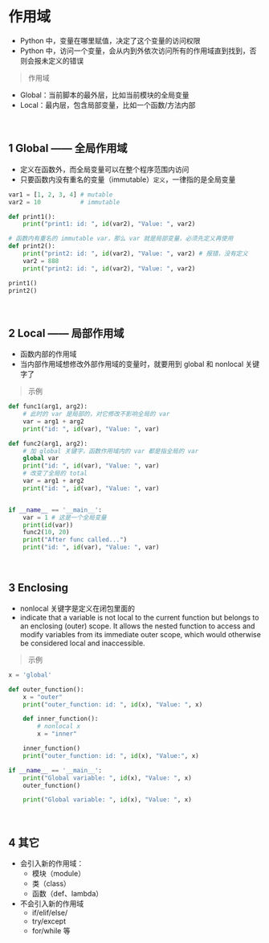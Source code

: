 
&emsp;
# 作用域
- Python 中，变量在哪里赋值，决定了这个变量的访问权限
- Python 中，访问一个变量，会从内到外依次访问所有的作用域直到找到，否则会报未定义的错误


>作用域
- Global：当前脚本的最外层，比如当前模块的全局变量
- Local：最内层，包含局部变量，比如一个函数/方法内部


&emsp;
## 1 Global —— 全局作用域
- 定义在函数外，而全局变量可以在整个程序范围内访问
- 只要函数内没有重名的变量（immutable）`定义`，一律指的是全局变量
```python
var1 = [1, 2, 3, 4] # mutable
var2 = 10           # immutable

def print1():
    print("print1: id: ", id(var2), "Value: ", var2)

# 函数内有重名的 immutable var，那么 var 就是局部变量，必须先定义再使用
def print2():
    print("print2: id: ", id(var2), "Value: ", var2) # 报错，没有定义
    var2 = 888 
    print("print2: id: ", id(var2), "Value: ", var2)

print1()
print2()
```


&emsp;
## 2 Local —— 局部作用域
- 函数内部的作用域
- 当内部作用域想修改外部作用域的变量时，就要用到 global 和 nonlocal 关键字了
  
>示例
```python
def func1(arg1, arg2):
    # 此时的 var 是局部的，对它修改不影响全局的 var
    var = arg1 + arg2
    print("id: ", id(var), "Value: ", var)

def func2(arg1, arg2):
    # 加 global 关键字，函数作用域内的 var 都是指全局的 var
    global var 
    print("id: ", id(var), "Value: ", var)
    # 改变了全局的 total
    var = arg1 + arg2
    print("id: ", id(var), "Value: ", var)


if __name__ == '__main__':
    var = 1 # 这是一个全局变量
    print(id(var))
    func2(10, 20)
    print("After func called...")
    print("id: ", id(var), "Value: ", var)
```



&emsp;
## 3 Enclosing
- nonlocal 关键字是定义在闭包里面的
- indicate that a variable is not local to the current function but belongs to an enclosing (outer) scope. It allows the nested function to access and modify variables from its immediate outer scope, which would otherwise be considered local and inaccessible.

>示例
```python
x = 'global'

def outer_function():
    x = "outer"
    print("outer_function: id: ", id(x), "Value: ", x)

    def inner_function():
        # nonlocal x
        x = "inner"

    inner_function()
    print("outer_function: id: ", id(x), "Value:", x)

if __name__ == '__main__':
    print("Global variable: ", id(x), "Value: ", x)
    outer_function()

    print("Global variable: ", id(x), "Value: ", x)
```

&emsp;
## 4 其它 
- 会引入新的作用域：
    - 模块（module）
    - 类（class）
    - 函数（def、lambda）
- 不会引入新的作用域
    - if/elif/else/
    - try/except
    - for/while 等

